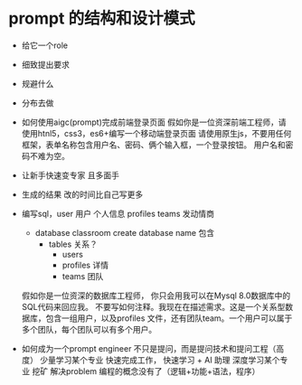 # prompt 的结构和设计模式
- 给它一个role
- 细致提出要求
- 规避什么
- 分布去做

- 如何使用aigc(prompt)完成前端登录页面
    假如你是一位资深前端工程师，请使用htnl5，css3，es6+编写一个移动端登录页面
    请使用原生js，不要用任何框架，表单名称包含用户名、密码、俩个输入框，一个登录按钮。
    用户名和密码不难为空。

- 让新手快速变专家  且多面手
- 生成的结果  改的时间比自己写更多


- 编写sql，user 用户   个人信息 profiles
teams
    发动情商
    - database classroom create database name
        包含
        - tables 关系？
            - users
            - profiles 详情
            - teams 团队

    假如你是一位资深的数据库工程师， 你只会用我可以在Mysql 8.0数据库中的SQL代码来回应我。
    不要写如何注释。我现在在描述需求。这是一个关系型数据库，包含一组用户，以及profiles
    文件，还有团队team。一个用户可以属于多个团队，每个团队可以有多个用户。

- 如何成为一个prompt engineer
    不只是提问，而是提问技术和提问工程（高度）
    少量学习某个专业  快速完成工作， 快速学习 + AI 助理
    深度学习某个专业  挖矿 解决problem
    编程的概念没有了（逻辑+功能+语法，程序）
